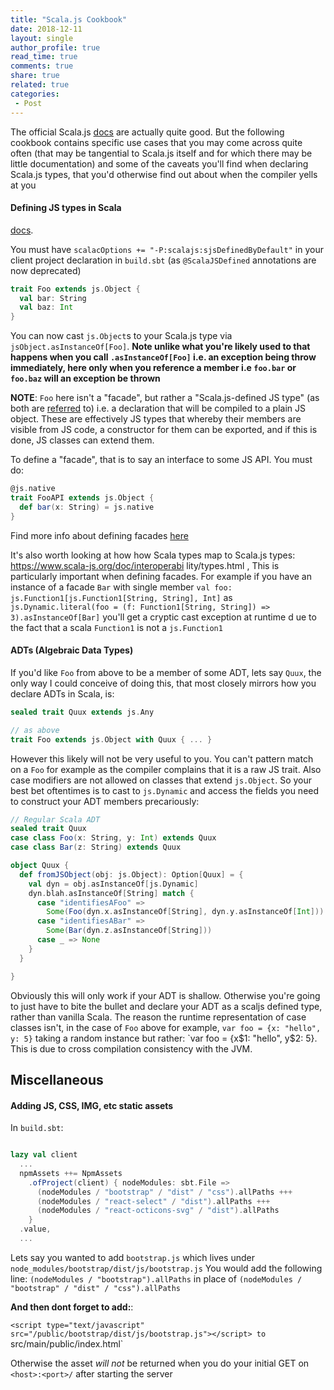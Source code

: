 ```yaml
---
title: "Scala.js Cookbook"
date: 2018-12-11
layout: single
author_profile: true
read_time: true
comments: true
share: true
related: true
categories:
 - Post
---
```


The official Scala.js [docs](https://www.scala-js.org/doc/) are actually quite good. But the following cookbook contains specific use cases that you may come across quite often (that may be tangential to Scala.js itself and for which there may be little documentation) and some of the caveats you'll find when declaring Scala.js types, that you'd otherwise find out about when the compiler yells at you

#### Defining JS types in Scala
[docs](https://www.scala-js.org/doc/interoperability/sjs-defined-js-classes.html).

You must have `scalacOptions += "-P:scalajs:sjsDefinedByDefault"` in your client project declaration in
`build.sbt` (as `@ScalaJSDefined` annotations are now deprecated)

```scala
trait Foo extends js.Object {
  val bar: String
  val baz: Int
}
```
You can now cast `js.Object`s to your Scala.js type via `jsObject.asInstanceOf[Foo]`. **Note unlike what you're likely used to
that happens when you call `.asInstanceOf[Foo]` i.e. an exception being throw immediately, here only when you reference a member
i.e `foo.bar` or `foo.baz` will an exception be thrown**

**NOTE**: `Foo` here isn't a "facade", but rather a "Scala.js-defined JS type" (as both are [referred](https://www.scala-js.org/doc/interoperability/sjs-defined-js-classes.html) to) i.e. a declaration that will be compiled to a plain JS object. These are effectively JS types that whereby their members are visible from JS code, a constructor for them can be exported, and if this is done, JS classes can extend them.

To define a "facade", that is to say an interface to some JS API. You must do:

```scala
@js.native
trait FooAPI extends js.Object {
  def bar(x: String) = js.native
}
```
Find more info about defining facades [here](https://www.scala-js.org/doc/interoperability/facade-types.html)

It's also worth looking at how how Scala types map to Scala.js types: https://www.scala-js.org/doc/interoperabi
lity/types.html , This is particularly important when defining facades. For example if you have an instance of a facade
`Bar` with single member `val foo: js.Function1[js.Function1[String, String], Int]` as
`js.Dynamic.literal(foo = (f: Function1[String, String]) => 3).asInstanceOf[Bar]` you'll get a cryptic cast exception at runtime d
ue to the fact that a scala `Function1` is not a `js.Function1`

#### ADTs (Algebraic Data Types)

If you'd like `Foo` from above to be a member of some ADT, lets say `Quux`, the only way I could conceive of doing this, that most closely mirrors how you declare ADTs in Scala, is:

```scala
sealed trait Quux extends js.Any

// as above
trait Foo extends js.Object with Quux { ... }
```

However this likely will not be very useful to you. You can't pattern match on a `Foo` for example as the compiler complains that it is a raw JS trait. Also case modifiers are not allowed on classes that extend `js.Object`. So your best bet oftentimes is to cast to `js.Dynamic` and access the fields you need to construct your ADT members precariously:

```scala
// Regular Scala ADT
sealed trait Quux
case class Foo(x: String, y: Int) extends Quux
case class Bar(z: String) extends Quux

object Quux {
  def fromJSObject(obj: js.Object): Option[Quux] = {
    val dyn = obj.asInstanceOf[js.Dynamic]
    dyn.blah.asInstanceOf[String] match {
      case "identifiesAFoo" =>
        Some(Foo(dyn.x.asInstanceOf[String], dyn.y.asInstanceOf[Int]))
      case "identifiesABar" =>
        Some(Bar(dyn.z.asInstanceOf[String]))
      case _ => None
    }
  }

}
```
Obviously this will only work if your ADT is shallow. Otherwise you're going to just have to bite the bullet and declare your
ADT as a scaljs defined type, rather than vanilla Scala. The reason the runtime representation of case classes isn't, in the case of `Foo` above for example, `var foo = {x: "hello", y: 5}` taking a random instance but rather: `var foo = {x$1: "hello", y$2: 5}. This is due to cross compilation consistency with the JVM.

## Miscellaneous

#### Adding JS, CSS, IMG, etc static assets

In `build.sbt`:
```scala

lazy val client
  ...
  npmAssets ++= NpmAssets
    .ofProject(client) { nodeModules: sbt.File =>
      (nodeModules / "bootstrap" / "dist" / "css").allPaths +++
      (nodeModules / "react-select" / "dist").allPaths +++
      (nodeModules / "react-octicons-svg" / "dist").allPaths
    }
  .value,
  ...
```

Lets say you wanted to add  `bootstrap.js` which lives under
`node_modules/bootstrap/dist/js/bootstrap.js`  You would add
the following line: `(nodeModules / "bootstrap").allPaths`
in place of `(nodeModules / "bootstrap" / "dist" / "css").allPaths`

**And then dont forget to add:**:

`<script type="text/javascript" src="/public/bootstrap/dist/js/bootstrap.js"></script>
to `src/main/public/index.html`

Otherwise the asset _will not_ be returned when you do your initial GET on
`<host>:<port>/` after starting the server

